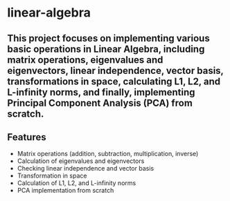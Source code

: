 # linear-algebra

## This project focuses on implementing various basic operations in Linear Algebra, including matrix operations, eigenvalues and eigenvectors, linear independence, vector basis, transformations in space, calculating L1, L2, and L-infinity norms, and finally, implementing Principal Component Analysis (PCA) from scratch.

## Features
- Matrix operations (addition, subtraction, multiplication, inverse)
- Calculation of eigenvalues and eigenvectors
- Checking linear independence and vector basis
- Transformation in space
- Calculation of L1, L2, and L-infinity norms
- PCA implementation from scratch
